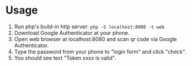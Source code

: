 Usage
======

1. Run php's build-in http server:
`php -S localhost:8080 -t web`
2. Download Google Authenticator at your phone.
3. Open web browser at localhost:8080 and scan qr code via Google Authenticator.
4. Type the password from your phone to "login form" and click "check".
5. You should see text "Token xxxx is valid".